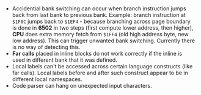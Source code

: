 #

* Accidential bank switching can occur when branch instruction jumps back from last bank to previous bank. Example: branch instruction at `$1F0C` jumps back to `$1EF4` - because branching across page boundary is done in **6502** in two steps (first compute lower address, then higher), **CPU** does extra memory fetch from `$1FF4` (old high address byte, new low address). This can trigger unwanted bank switching. Currently there is no way of detecting this.
* **Far calls** placed in inline blocks do not work correctly if the inline is used in different bank that it was defined.
* Local labels can't be accessed across certain language constructs (like far calls). Local labels before and after such construct appear to be in different local namespaces.
* Code parser can hang on unexpected input characters.